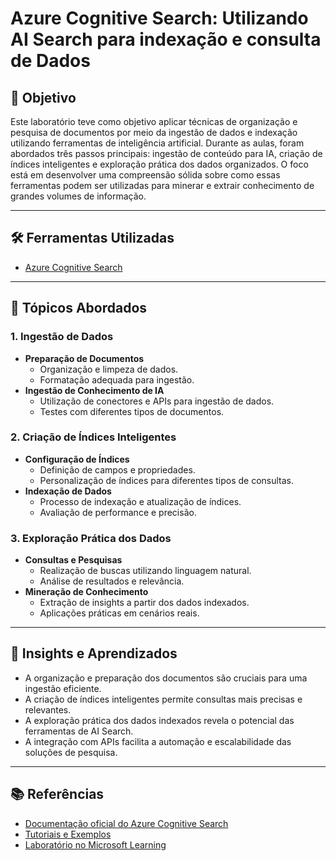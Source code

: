 # Azure Cognitive Search: Utilizando AI Search para indexação e consulta de Dados

## 🎯 Objetivo
Este laboratório teve como objetivo aplicar técnicas de organização e pesquisa de documentos por meio da ingestão de dados e indexação utilizando ferramentas de inteligência artificial. Durante as aulas, foram abordados três passos principais: ingestão de conteúdo para IA, criação de índices inteligentes e exploração prática dos dados organizados. O foco está em desenvolver uma compreensão sólida sobre como essas ferramentas podem ser utilizadas para minerar e extrair conhecimento de grandes volumes de informação. 

---

## 🛠️ Ferramentas Utilizadas
- [Azure Cognitive Search](https://azure.microsoft.com/en-us/services/search/)

---

## 🧪 Tópicos Abordados

### 1. Ingestão de Dados
- **Preparação de Documentos**
  - Organização e limpeza de dados.
  - Formatação adequada para ingestão.
- **Ingestão de Conhecimento de IA**
  - Utilização de conectores e APIs para ingestão de dados.
  - Testes com diferentes tipos de documentos.

### 2. Criação de Índices Inteligentes
- **Configuração de Índices**
  - Definição de campos e propriedades.
  - Personalização de índices para diferentes tipos de consultas.
- **Indexação de Dados**
  - Processo de indexação e atualização de índices.
  - Avaliação de performance e precisão.

### 3. Exploração Prática dos Dados
- **Consultas e Pesquisas**
  - Realização de buscas utilizando linguagem natural.
  - Análise de resultados e relevância.
- **Mineração de Conhecimento**
  - Extração de insights a partir dos dados indexados.
  - Aplicações práticas em cenários reais.

---

## 📌 Insights e Aprendizados

- A organização e preparação dos documentos são cruciais para uma ingestão eficiente.
- A criação de índices inteligentes permite consultas mais precisas e relevantes.
- A exploração prática dos dados indexados revela o potencial das ferramentas de AI Search.
- A integração com APIs facilita a automação e escalabilidade das soluções de pesquisa.

---

## 📚 Referências
- [Documentação oficial do Azure Cognitive Search](https://learn.microsoft.com/en-us/azure/search/)
- [Tutoriais e Exemplos](https://learn.microsoft.com/en-us/samples/browse/?products=azure&terms=search)
- [Laboratório no Microsoft Learning](https://microsoftlearning.github.io/mslearn-ai-fundamentals/Instructions/Labs/11-ai-search.html)